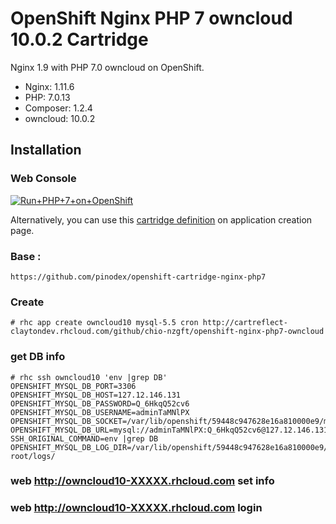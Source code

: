 # OpenShift Nginx PHP 7 owncloud 10.0.2 Cartridge
Nginx 1.9 with PHP 7.0 owncloud  on OpenShift.

* Nginx: 1.11.6
* PHP: 7.0.13
* Composer: 1.2.4
* owncloud: 10.0.2

## Installation

### Web Console
<a href="https://openshift.redhat.com/app/console/application_type/custom?cartridges%5B%5D=http://cartreflect-claytondev.rhcloud.com/github/pinodex/openshift-cartridge-nginx-php7&amp;name=php"><img alt="Run+PHP+7+on+OpenShift" src="https://launch-shifter.rhcloud.com/launch/light/Run%20PHP%207%20on.svg" /></a>

Alternatively, you can use this [cartridge definition](http://cartreflect-claytondev.rhcloud.com/github/pinodex/openshift-cartridge-nginx-php7) on application creation page.


### Base : 
```
https://github.com/pinodex/openshift-cartridge-nginx-php7
```

### Create 
```
# rhc app create owncloud10 mysql-5.5 cron http://cartreflect-claytondev.rhcloud.com/github/chio-nzgft/openshift-nginx-php7-owncloud
```
### get DB info
```
# rhc ssh owncloud10 'env |grep DB'
OPENSHIFT_MYSQL_DB_PORT=3306
OPENSHIFT_MYSQL_DB_HOST=127.12.146.131
OPENSHIFT_MYSQL_DB_PASSWORD=Q_6HkqQ52cv6
OPENSHIFT_MYSQL_DB_USERNAME=adminTaMNlPX
OPENSHIFT_MYSQL_DB_SOCKET=/var/lib/openshift/59448c947628e16a810000e9/mysql//socket/mysql.sock
OPENSHIFT_MYSQL_DB_URL=mysql://adminTaMNlPX:Q_6HkqQ52cv6@127.12.146.131:3306/
SSH_ORIGINAL_COMMAND=env |grep DB
OPENSHIFT_MYSQL_DB_LOG_DIR=/var/lib/openshift/59448c947628e16a810000e9/app-root/logs/

```
### web http://owncloud10-XXXXX.rhcloud.com set info


### web http://owncloud10-XXXXX.rhcloud.com login



